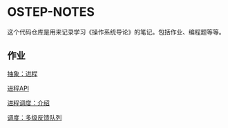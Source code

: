 # OSTEP-NOTES
这个代码仓库是用来记录学习《操作系统导论》的笔记。包括作业、编程题等等。

## 作业

[抽象：进程](https://github.com/Songrui625/OSTEP-NOTES/blob/main/hw/ch4-hw.md)

[进程API](https://github.com/Songrui625/OSTEP-NOTES/blob/main/hw/ch5-hw.md)

[进程调度：介绍](https://github.com/Songrui625/OSTEP-NOTES/blob/main/hw/ch7-hw.md)

[调度：多级反馈队列](https://github.com/Songrui625/OSTEP-NOTES/blob/main/hw/ch8-hw.md)
